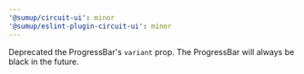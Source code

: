 ```yaml
---
'@sumup/circuit-ui': minor
'@sumup/eslint-plugin-circuit-ui': minor
---
```


Deprecated the ProgressBar's `variant` prop. The ProgressBar will always be black in the future.
